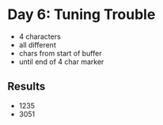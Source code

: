 # Day 6: Tuning Trouble

- 4 characters
- all different
- chars from start of buffer
- until end of 4 char marker


## Results

- 1235
- 3051